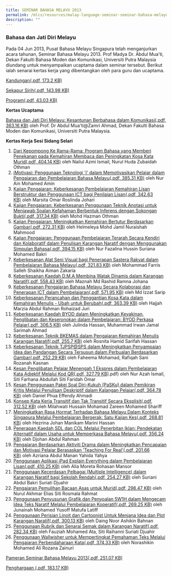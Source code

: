 ```yaml
---
title: SEMINAR BAHASA MELAYU 2013
permalink: /mlcs/resources/malay-language-seminar-seminar-bahasa-melayu-publications/seminar-bahasa-melayu-2013/
description: ""
---
```

### Bahasa dan Jati Diri Melayu

Pada 04 Jun 2013, Pusat Bahasa Melayu Singapura telah menganjurkan acara tahunan, Seminar Bahasa Melayu 2013. Prof Madya Dr. Abdul Mua'ti, Dekan Fakulti Bahasa Moden dan Komunikasi, Universiti Putra Malaysia diundang untuk menyampaikan ucaptama dalam seminar tersebut. Berikut ialah senarai kertas kerja yang dibentangkan oleh para guru dan ucaptama.

[Kandungan(.pdf, 173.2 KB)](/files/(0-1)content-page_ml-seminar-2013r.pdf)

[Sekapur Sirih(.pdf, 143.98 KB)](/files/(0-2)sekapur-sirih_ml-seminar-2013-r.pdf)

[Program(.pdf, 43.03 KB)](/files/program_ml_seminar_2013.pdf)

**Kertas Ucaptama**

[Bahasa dan Jati Diri Melayu: Kesantunan Berbahasa dalam Komunikasi(.pdf, 363.16 KB)](/files/(0-3)ucaptama-(prof-mua'ti).pdf) oleh Prof. Dr Abdul Mua'ti@Zamri Ahmad, Dekan Fakulti Bahasa Moden dan Komunikasi, Universiti Putra Malaysia.

**Kertas Kerja Sesi Sidang Selari**

1.  [Dari Kepompong Ke Rama-Rama: Program Bahasa yang Memberi Penekanan pada Kemahiran Membaca dan Peningkatan Kosa Kata Murid(.pdf, 404.14 KB)](/files/(1)sekolah-rendah-parkview-(nailul).pdf) oleh Nailul Azmi Ismail, Nurul Huda Zubaidah Othman
2.  [iMotivasi: Penggunaan Teknologi 'i' dalam Memotivasikan Pelajar dalam Pengajaran dan Pembelajaran Bahasa Melayu(.pdf, 385.31 KB)](/files/(2)sekolah-menengah-tanjong-katong-(nur-ain-mohd-amin).pdf) oleh Nur Ain Mohamed Amin
3.  [Kajian Pengajaran: Keberkesanan Pembelajaran Kemahiran Lisan Berstruktur dan Penggunaan ICT bagi Penilaian Lisan(.pdf, 342.63 KB)](/files/(3)sekolah-rendah-gongshang_roslinda_johari.pdf) oleh Marsita Omar Roslinda Johari
4.  [Kajian Pengajaran: Keberkesanan Penggunaan Teknik Anotasi untuk Menjawab Soalan Kefahaman Berbentuk Inferens dengan Sokongan Bukti(.pdf, 317.34 KB)](/files/(4)sek-rend-pei-tong-(hazman).pdf) oleh Mohd Hazman Othman
5.  [Kajian Pengajaran: Meningkatkan Kemahiran Bertutur Berdasarkan Gambar(.pdf, 272.31 KB)](/files/(5)sekolah-rendah-huamin(nuraisha).pdf) oleh Helmeleya Mohd Jamil Nuraishah Mahmood
6.  [Kajian Pengajaran: Penggunaan Pembelajaran Terarah Secara Kendiri dan Kolaboratif dalam Penulisan Karangan Naratif dengan Menggunakan Simpulan Bahasa(.pdf, 394.15 KB)](/files/(6)sekolah-rendah-kranji-(suriana).pdf) oleh Nur Fazalina Hussin Suriana Mohamed Bakri
7.  [Keberkesanan Alat Seni Visual bagi Penerapan Sastera Rakyat dalam Pembelajaran Bahasa Melayu(.pdf, 321.83 KB)](/files/(7)-sekolah-menengah-siglap-(muhammad-farris).pdf) oleh Mohammad Farris Salleh Shaikha Aiman Zakaria
8.  [Keberkesanan Kaedah D.M.A Membina Watak Dinamis dalam Karangan Naratif(.pdf, 558.43 KB)](/files/(8)sekolah-meengah-ngee-ann-(muhd-irwan).pdf) oleh Maznah Md Rashid Ramna Johana
9.  [Keberkesanan Pengajaran Bahasa Melayu Secara Kolaborasi dan Penerapan ICT dalam Pembelajaran(.pdf, 571.95 KB)](/files/(9)sekolah-menengah-st-hilda-(ramna-johana-maznah-md-rashid).pdf) oleh Md Izzat Sarip
10.  [Keberkesanan Perancahan dan Penggantian Kosa Kata dalam Kemahiran Menulis - Ubah untuk Berubah(.pdf, 363.39 KB)](/files/(10)sekolah-rendah-elias-park-(muhd-izzat).pdf) oleh Hajjah Marzia Abdul Rahman Rohaizad Juri
11.  [Keberkesanan Kaedah BYOD dalam Meningkatkan Keyakinan, Penglibatan dan Keseronokan dalam Pembelajaran: BYOD Perkasa Pelajar(.pdf, 306.5 KB)](/files/(11)sekolah-rendah-fuchun(hajjah-marzia).pdf) oleh Julinda Hassan, Muhammad Irwan Jamal Sarimah Ahmad
12.  [Keberkesanan Teknik BKEMAS dalam Pengajaran Kemahiran Menulis Karangan Naratif(.pdf, 255.7 KB)](/files/(12)sekolah-rendah-greendale-eastspring-(rosnita-dan-sharifah).pdf) oleh Rosnita Hamid Sarifah Hassan
13.  [Keberkesanan Teknik TJPSP@SPS dalam Meningkatkan Penyampaian Idea dan Pandangan Secara Tersusun dalam Perbualan Berdasarkan Gambar(.pdf, 252.29 KB)](/files/(13)sekolah-st-patricks-(rozanah-kasnan).pdf) oleh Faheema Mohamad, Rafiqah Sani Rozanah Kasnan
14.  [Kesan Penglibatan Pelajar Menengah 1 Ekspres dalam Pembelajaran Kata Adjektif Melalui Kod QR(.pdf, 327.79 KB)](/files/(14)firs-toa-payoh-st-hilda-(pasku)effendy-ahmadi-daniel).pdf) oleh Nur Azah Ismail, Siti Farhana Abdullah Siti Faridah Omar
15.  [Kesan Penggunaan Pakej Soal Diri-Kukuh (PaSKu) dalam Pemikiran Kritis Melalui Penulisan Deskriptif dalam Kalangan Pelajar(.pdf, 364.78 KB)](/files/(15)sek-men-woodgroove(siti-farhana-abdullah).pdf) oleh Daniel Phua Effendy Ahmadi
16.  [Konsep Kata Kerja Transitif dan Tak Transitif Secara Eksplisit(.pdf, 312.52 KB)](/files/(16)sekolah-rendah-loyang-(mohd-zareen).pdf) oleh Milahwati Hussain Mohamad Zareen Mohamed Shariff
17.  [Meningkatkan Rasa Hormat Terhadap Bahasa Melayu Dalam Konteks Singapura Melalui Pembelajaran Bergerak: Satu Kajian Kes(.pdf, 268.81 KB)](/files/(17)chij-tanjong-katong-convent-(marini).pdf) oleh Hezrina Johan Manikam Marini Hassan
18.  [Penerapan Kaedah SDL dan COL Melalui Penerbitan Iklan: Pendekatan Alternatif dalam Usaha untuk Memperkasa Bahasa Melayu(.pdf, 356.24 KB)](/files/(18)sek_menengah_yusof_ishak_(yahida_yahya)_edited.pdf) oleh Djohan Abdul Rahman
19.  [Pengajaran Berdasarkan Aktiviti Drama dalam Meningkatkan Pencapaian dan Motivasi Pelajar Berasaskan 'Teaching For Real'(.pdf, 201.66 KB)](/files/(19)sekolah-rendah-northland-(siti-rosmala-akhmar).pdf) oleh Azriana Abdul Manan Yahida Yahya
20.  [Penggunaan Aplikasi iPad Explain Everything dalam Pembelajaran Lisan(.pdf, 410.25 KB)](/files/(20)sekolah-menengah-bishan-park-(djohan).pdf) oleh Alia Moreta Rohasan Mansor
21.  [Penggunaan Kecerdasan Pelbagai (Multiple Intelligence) dalam Karangan Naratif bagi Sekolah Rendah(.pdf, 254.27 KB)](/files/(21)sekolah-menengah-dunman-(alia-rohasan).pdf) oleh Suriani Abdul Bakri Suriati Djuahir
22.  [Pengajaran Pemulihan Bacaan Asas untuk Murid(.pdf, 298.47 KB)](/files/(22)sekolah-rendah-westview-(suriani).pdf) oleh Nurul Akhmar Elias Siti Rosmala Rahmat
23.  [Penggunaan Penyusunan Grafik dan Penyoalan 5W1H dalam Mengecam Idea Teks Naratif Melalui Pembelajaran Koperatif(.pdf, 269.25 KB)](/files/(23)sekolah-rendah-admiralty-(daing-noor).pdf) oleh Junainah Mohamed Yusoff Matufa Latiff
24.  [Penggunaan Perisian Linoit dan Cartoonist Untuk Menjana Idea dan Plot Karangan Naratif(.pdf, 300.13 KB)](/files/(24)fauziah-suriati-raihanni.pdf) oleh Daing Noor Ashikin Bahnan
25.  [Penggunaan Rubrik dan Senarai Semak dalam Karangan Naratif(.pdf, 282.34 KB)](/files/(25)sek-rendah-greenwood-(matufa).pdf) oleh Fauziah Mohamed Ata, Siti Raihanni Suriati Djuahir
26.  [Penggunaan Wallwisher untuk Mempertingkat Pemahaman Teks Melalui Pengajaran Perbendaharaan Kata(.pdf, 374.33 KB)](/files/(26)sekolah-rendah-yuneng-(norashikin).pdf) oleh Norashikin Mohamed Ali Rozana Zainuri

[Pameran Seminar Bahasa Melayu 2013(.pdf, 251.07 KB)](/files/pameran-seminar-bahasa-melayu-2013.pdf)

[Penghargaan (.pdf, 183.17 KB)](/files/penghargaan-2013.pdf)